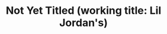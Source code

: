 ---
ee_id_thing: '2219'
site: '1'
type: '2'
inv_num: 2012-080
add_credit:
url: 2012-080-lil-jordans
title: 'Not Yet Titled (working title: Lil Jordan''s)'
year: '2012'
display_year: '2012'
medium: 'Baby Air Jordans, shoe rack. '
dims: 'Variable. '
pitch: "​..."
ps:
live_url:
youtube:
related_code:
imgs: air-jordans-2012-080-detail-database-ih.jpg,air-jordans-2012-080-full-database-ih.jpg
subheading:
download:
commission:
related:
layout: things-i-made
---